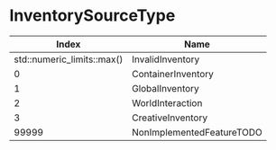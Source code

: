 # InventorySourceType

Index | Name
--- | ---
std::numeric_limits::max() | InvalidInventory
0 | ContainerInventory
1 | GlobalInventory
2 | WorldInteraction
3 | CreativeInventory
99999 | NonImplementedFeatureTODO